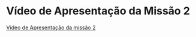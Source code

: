 # Vídeo de Apresentação da Missão 2

[Vídeo de Apresentação da missão 2](https://unbbr.sharepoint.com/:v:/s/MoonWalkers/EdpacyHE8yBNhaYBGXsos7ABNcRSOCLSvcxQ6gjn7vey7g?nav=eyJyZWZlcnJhbEluZm8iOnsicmVmZXJyYWxBcHAiOiJTdHJlYW1XZWJBcHAiLCJyZWZlcnJhbFZpZXciOiJTaGFyZURpYWxvZyIsInJlZmVycmFsQXBwUGxhdGZvcm0iOiJXZWIiLCJyZWZlcnJhbE1vZGUiOiJ2aWV3In19&e=zGtaMd)
